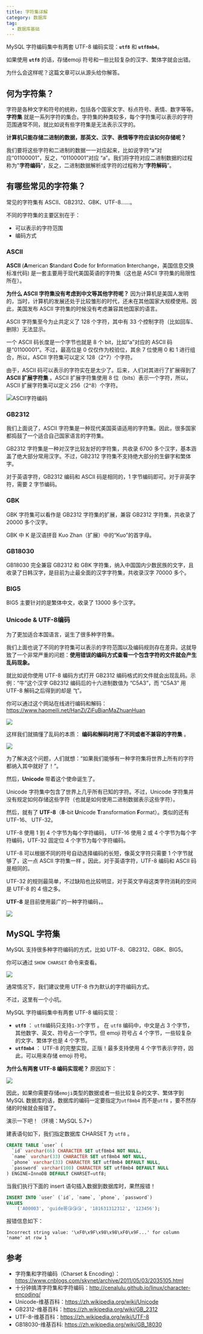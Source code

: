 ```yaml
---
title: 字符集详解
category: 数据库
tag:
  - 数据库基础
---
```



MySQL 字符编码集中有两套 UTF-8 编码实现：**`utf8`** 和 **`utf8mb4`**。

如果使用 **`utf8`**  的话，存储emoji 符号和一些比较复杂的汉字、繁体字就会出错。

为什么会这样呢？这篇文章可以从源头给你解答。

## 何为字符集？

字符是各种文字和符号的统称，包括各个国家文字、标点符号、表情、数字等等。 **字符集** 就是一系列字符的集合。字符集的种类较多，每个字符集可以表示的字符范围通常不同，就比如说有些字符集是无法表示汉字的。

**计算机只能存储二进制的数据，那英文、汉字、表情等字符应该如何存储呢？**

我们要将这些字符和二进制的数据一一对应起来，比如说字符“a”对应“01100001”，反之，“01100001”对应 “a”。我们将字符对应二进制数据的过程称为"**字符编码**"，反之，二进制数据解析成字符的过程称为“**字符解码**”。

## 有哪些常见的字符集？

常见的字符集有 ASCII、GB2312、GBK、UTF-8......。

不同的字符集的主要区别在于：

- 可以表示的字符范围
- 编码方式

### ASCII

**ASCII** (**A**merican **S**tandard **C**ode for **I**nformation **I**nterchange，美国信息交换标准代码) 是一套主要用于现代美国英语的字符集（这也是 ASCII 字符集的局限性所在）。

**为什么 ASCII 字符集没有考虑到中文等其他字符呢？** 因为计算机是美国人发明的，当时，计算机的发展还处于比较雏形的时代，还未在其他国家大规模使用。因此，美国发布 ASCII 字符集的时候没有考虑兼容其他国家的语言。

ASCII 字符集至今为止共定义了 128 个字符，其中有 33 个控制字符（比如回车、删除）无法显示。

一个 ASCII 码长度是一个字节也就是 8 个 bit，比如“a”对应的 ASCII 码是“01100001”。不过，最高位是 0 仅仅作为校验位，其余 7 位使用 0 和 1 进行组合，所以，ASCII 字符集可以定义 128（2^7）个字符。

由于，ASCII 码可以表示的字符实在是太少了。后来，人们对其进行了扩展得到了 **ASCII 扩展字符集** 。ASCII 扩展字符集使用 8 位（bits）表示一个字符，所以，ASCII 扩展字符集可以定义 256（2^8）个字符。

![ASCII字符编码](https://pics-cloud.oss-cn-beijing.aliyuncs.com/202303122248200.png)

### GB2312

我们上面说了，ASCII 字符集是一种现代美国英语适用的字符集。因此，很多国家都捣鼓了一个适合自己国家语言的字符集。

GB2312 字符集是一种对汉字比较友好的字符集，共收录 6700 多个汉字，基本涵盖了绝大部分常用汉字。不过，GB2312 字符集不支持绝大部分的生僻字和繁体字。

对于英语字符，GB2312 编码和 ASCII 码是相同的，1 字节编码即可。对于非英字符，需要 2 字节编码。

### GBK

GBK 字符集可以看作是 GB2312 字符集的扩展，兼容 GB2312 字符集，共收录了 20000 多个汉字。

GBK 中 K 是汉语拼音 Kuo Zhan（扩展）中的“Kuo”的首字母。

### GB18030

GB18030 完全兼容 GB2312 和 GBK 字符集，纳入中国国内少数民族的文字，且收录了日韩汉字，是目前为止最全面的汉字字符集，共收录汉字 70000 多个。

### BIG5

BIG5 主要针对的是繁体中文，收录了 13000 多个汉字。

### Unicode & UTF-8编码

为了更加适合本国语言，诞生了很多种字符集。

我们上面也说了不同的字符集可以表示的字符范围以及编码规则存在差异。这就导致了一个非常严重的问题：**使用错误的编码方式查看一个包含字符的文件就会产生乱码现象。**

就比如说你使用 UTF-8 编码方式打开 GB2312 编码格式的文件就会出现乱码。示例：“牛”这个汉字 GB2312 编码后的十六进制数值为 “C5A3”，而 “C5A3” 用 UTF-8 解码之后得到的却是 “ţ”。

你可以通过这个网站在线进行编码和解码：https://www.haomeili.net/HanZi/ZiFuBianMaZhuanHuan

![](https://pics-cloud.oss-cn-beijing.aliyuncs.com/202303122248137.png)

这样我们就搞懂了乱码的本质： **编码和解码时用了不同或者不兼容的字符集** 。

![](https://pics-cloud.oss-cn-beijing.aliyuncs.com/202303122248201.jpeg)

为了解决这个问题，人们就想：“如果我们能够有一种字符集将世界上所有的字符都纳入其中就好了！”。

然后，**Unicode** 带着这个使命诞生了。

Unicode 字符集中包含了世界上几乎所有已知的字符。不过，Unicode 字符集并没有规定如何存储这些字符（也就是如何使用二进制数据表示这些字符）。

然后，就有了 **UTF-8**（**8**-bit **U**nicode **T**ransformation **F**ormat）。类似的还有 UTF-16、 UTF-32。

UTF-8 使用 1 到 4 个字节为每个字符编码， UTF-16 使用 2 或 4 个字节为每个字符编码，UTF-32 固定位 4 个字节为每个字符编码。

UTF-8 可以根据不同的符号自动选择编码的长短，像英文字符只需要 1 个字节就够了，这一点 ASCII 字符集一样 。因此，对于英语字符，UTF-8 编码和 ASCII 码是相同的。

UTF-32 的规则最简单，不过缺陷也比较明显，对于英文字母这类字符消耗的空间是 UTF-8 的 4 倍之多。

**UTF-8** 是目前使用最广的一种字符编码，。

![](https://pics-cloud.oss-cn-beijing.aliyuncs.com/202303122248247.png)

## MySQL 字符集

MySQL 支持很多种字符编码的方式，比如 UTF-8、GB2312、GBK、BIG5。

你可以通过 `SHOW CHARSET` 命令来查看。

![](https://pics-cloud.oss-cn-beijing.aliyuncs.com/202303122248756.png)

通常情况下，我们建议使用 UTF-8 作为默认的字符编码方式。

不过，这里有一个小坑。

MySQL 字符编码集中有两套 UTF-8 编码实现：

- **`utf8`** ： `utf8`编码只支持`1-3`个字节 。 在 `utf8` 编码中，中文是占 3 个字节，其他数字、英文、符号占一个字节。但 emoji 符号占 4 个字节，一些较复杂的文字、繁体字也是 4 个字节。
- **`utf8mb4`** ： UTF-8 的完整实现，正版！最多支持使用 4 个字节表示字符，因此，可以用来存储 emoji 符号。

**为什么有两套 UTF-8 编码实现呢？** 原因如下：

![](https://pics-cloud.oss-cn-beijing.aliyuncs.com/202303122248374.png)

因此，如果你需要存储`emoji`类型的数据或者一些比较复杂的文字、繁体字到 MySQL 数据库的话，数据库的编码一定要指定为`utf8mb4` 而不是`utf8` ，要不然存储的时候就会报错了。

演示一下吧！（环境：MySQL 5.7+）

建表语句如下，我们指定数据库 CHARSET 为 `utf8` 。

```sql
CREATE TABLE `user` (
  `id` varchar(66) CHARACTER SET utf8mb4 NOT NULL,
  `name` varchar(33) CHARACTER SET utf8mb4 NOT NULL,
  `phone` varchar(33) CHARACTER SET utf8mb4 DEFAULT NULL,
  `password` varchar(100) CHARACTER SET utf8mb4 DEFAULT NULL
) ENGINE=InnoDB DEFAULT CHARSET=utf8;
```

当我们执行下面的 insert 语句插入数据到数据库时，果然报错！

```sql
INSERT INTO `user` (`id`, `name`, `phone`, `password`)
VALUES
	('A00003', 'guide哥😘😘😘', '181631312312', '123456');

```

报错信息如下：

```
Incorrect string value: '\xF0\x9F\x98\x98\xF0\x9F...' for column 'name' at row 1
```

## 参考

- 字符集和字符编码（Charset & Encoding）： https://www.cnblogs.com/skynet/archive/2011/05/03/2035105.html
- 十分钟搞清字符集和字符编码：http://cenalulu.github.io/linux/character-encoding/
- Unicode-维基百科：https://zh.wikipedia.org/wiki/Unicode
- GB2312-维基百科：https://zh.wikipedia.org/wiki/GB_2312
- UTF-8-维基百科：https://zh.wikipedia.org/wiki/UTF-8
- GB18030-维基百科: https://zh.wikipedia.org/wiki/GB_18030
